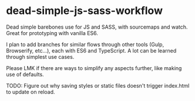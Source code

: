 # dead-simple-js-sass-workflow
Dead simple barebones use for JS and SASS, with sourcemaps and watch. Great for prototyping with vanilla ES6.

I plan to add branches for similar flows through other tools (Gulp, Browserify, etc...), each with ES6 and TypeScript. A lot can be learned through simplest use cases.

Please LMK if there are ways to simplify any aspects further, like making use of defaults.

TODO: Figure out why saving styles or static files doesn't trigger index.html to update on reload.